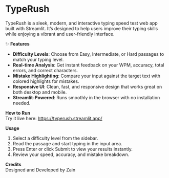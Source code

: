 #  TypeRush

TypeRush is a sleek, modern, and interactive typing speed test web app built with Streamlit. It’s designed to help users improve their typing skills while enjoying a vibrant and user-friendly interface.

✨ **Features**

- **Difficulty Levels**: Choose from Easy, Intermediate, or Hard passages to match your typing level.
- **Real-time Analysis**: Get instant feedback on your WPM, accuracy, total errors, and correct characters.
- **Mistake Highlighting**: Compare your input against the target text with colored highlights for mistakes.
- **Responsive UI**: Clean, fast, and responsive design that works great on both desktop and mobile.
- **Streamlit-Powered**: Runs smoothly in the browser with no installation needed.

 **How to Run**  
Try it live here: https://typerush.streamlit.app/

 **Usage**

1. Select a difficulty level from the sidebar.
2. Read the passage and start typing in the input area.
3. Press Enter or click Submit to view your results instantly.
4. Review your speed, accuracy, and mistake breakdown.

 **Credits**  
Designed and Developed by Zain
